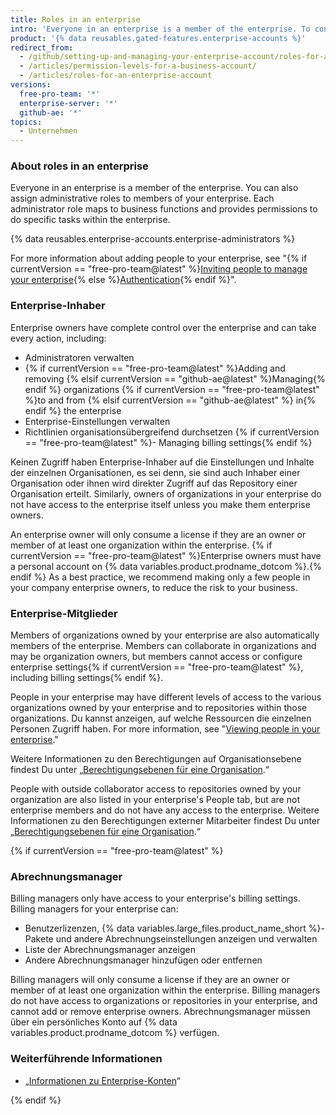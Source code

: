 ```yaml
---
title: Roles in an enterprise
intro: 'Everyone in an enterprise is a member of the enterprise. To control access to your enterprise''s settings and data, you can assign different roles to members of your enterprise.'
product: '{% data reusables.gated-features.enterprise-accounts %}'
redirect_from:
  - /github/setting-up-and-managing-your-enterprise-account/roles-for-an-enterprise-account
  - /articles/permission-levels-for-a-business-account/
  - /articles/roles-for-an-enterprise-account
versions:
  free-pro-team: '*'
  enterprise-server: '*'
  github-ae: '*'
topics:
  - Unternehmen
---
```


### About roles in an enterprise

Everyone in an enterprise is a member of the enterprise. You can also assign administrative roles to members of your enterprise. Each administrator role maps to business functions and provides permissions to do specific tasks within the enterprise.

{% data reusables.enterprise-accounts.enterprise-administrators %}

For more information about adding people to your enterprise, see "{% if currentVersion == "free-pro-team@latest" %}[Inviting people to manage your enterprise](/github/setting-up-and-managing-your-enterprise/inviting-people-to-manage-your-enterprise){% else %}[Authentication](/admin/authentication){% endif %}".

### Enterprise-Inhaber

Enterprise owners have complete control over the enterprise and can take every action, including:
- Administratoren verwalten
- {% if currentVersion == "free-pro-team@latest" %}Adding and removing {% elsif currentVersion == "github-ae@latest" %}Managing{% endif %} organizations {% if currentVersion == "free-pro-team@latest" %}to and from {% elsif currentVersion == "github-ae@latest" %} in{% endif %} the enterprise
- Enterprise-Einstellungen verwalten
- Richtlinien organisationsübergreifend durchsetzen
{% if currentVersion == "free-pro-team@latest" %}- Managing billing settings{% endif %}

Keinen Zugriff haben Enterprise-Inhaber auf die Einstellungen und Inhalte der einzelnen Organisationen, es sei denn, sie sind auch Inhaber einer Organisation oder ihnen wird direkter Zugriff auf das Repository einer Organisation erteilt. Similarly, owners of organizations in your enterprise do not have access to the enterprise itself unless you make them enterprise owners.

An enterprise owner will only consume a license if they are an owner or member of at least one organization within the enterprise. {% if currentVersion == "free-pro-team@latest" %}Enterprise owners must have a personal account on {% data variables.product.prodname_dotcom %}.{% endif %} As a best practice, we recommend making only a few people in your company enterprise owners, to reduce the risk to your business.

### Enterprise-Mitglieder

Members of organizations owned by your enterprise are also automatically members of the enterprise. Members can collaborate in organizations and may be organization owners, but members cannot access or configure enterprise settings{% if currentVersion == "free-pro-team@latest" %}, including billing settings{% endif %}.

People in your enterprise may have different levels of access to the various organizations owned by your enterprise and to repositories within those organizations. Du kannst anzeigen, auf welche Ressourcen die einzelnen Personen Zugriff haben. For more information, see "[Viewing people in your enterprise](/github/setting-up-and-managing-your-enterprise/viewing-people-in-your-enterprise)."

Weitere Informationen zu den Berechtigungen auf Organisationsebene findest Du unter „[Berechtigungsebenen für eine Organisation](/articles/permission-levels-for-an-organization).“

People with outside collaborator access to repositories owned by your organization are also listed in your enterprise's People tab, but are not enterprise members and do not have any access to the enterprise. Weitere Informationen zu den Berechtigungen externer Mitarbeiter findest Du unter „[Berechtigungsebenen für eine Organisation](/articles/permission-levels-for-an-organization#outside-collaborators).“

{% if currentVersion == "free-pro-team@latest" %}

### Abrechnungsmanager

Billing managers only have access to your enterprise's billing settings. Billing managers for your enterprise can:
- Benutzerlizenzen, {% data variables.large_files.product_name_short %}-Pakete und andere Abrechnungseinstellungen anzeigen und verwalten
- Liste der Abrechnungsmanager anzeigen
- Andere Abrechnungsmanager hinzufügen oder entfernen

Billing managers will only consume a license if they are an owner or member of at least one organization within the enterprise. Billing managers do not have access to organizations or repositories in your enterprise, and cannot add or remove enterprise owners. Abrechnungsmanager müssen über ein persönliches Konto auf {% data variables.product.prodname_dotcom %} verfügen.

### Weiterführende Informationen

- „[Informationen zu Enterprise-Konten](/articles/about-enterprise-accounts)“

{% endif %}
